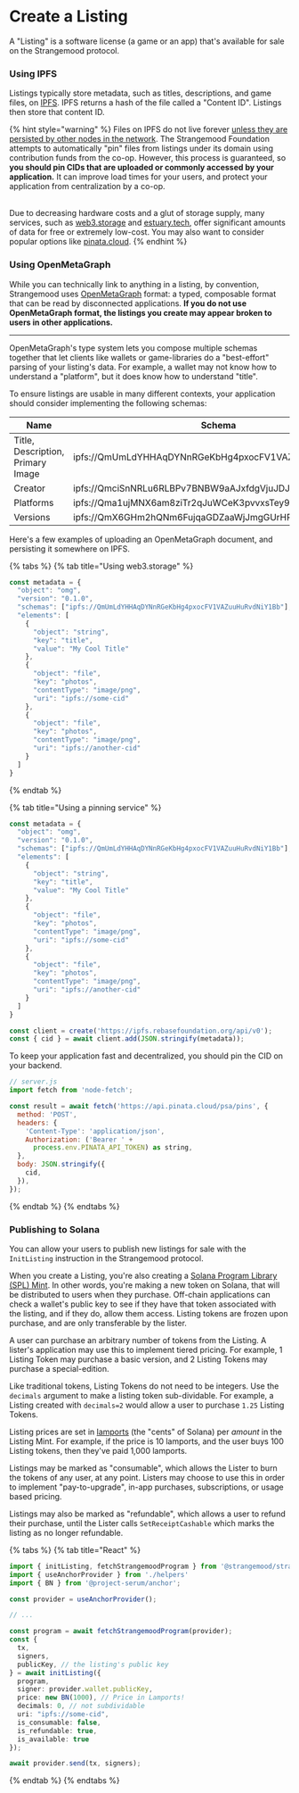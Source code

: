 # Create a Listing

A "Listing" is a software license (a game or an app) that's available for sale on the Strangemood protocol.&#x20;

### Using IPFS

Listings typically store metadata, such as titles, descriptions, and game files, on [IPFS](https://ipfs.io). IPFS returns a hash of the file called a "Content ID". Listings then store that content ID.&#x20;

{% hint style="warning" %}
Files on IPFS do not live forever [unless they are persisted by other nodes in the network](https://docs.ipfs.io/concepts/persistence/). The Strangemood Foundation attempts to automatically "pin" files from listings under its domain using contribution funds from the co-op. However, this process is guaranteed, so **you should pin CIDs that are uploaded or commonly accessed by your application.** It can improve load times for your users, and protect your application from centralization by a co-op.

\
Due to decreasing hardware costs and a glut of storage supply, many services, such as [web3.storage](https://web3.storage) and [estuary.tech](https://estuary.tech), offer significant amounts of data for free or extremely low-cost. You may also want to consider popular options like [pinata.cloud](https://www.pinata.cloud).&#x20;
{% endhint %}



### **Using OpenMetaGraph**

While you can technically link to anything in a listing, by convention, Strangemood uses [OpenMetaGraph](https://openmetagraph.com) format: a typed, composable format that can be read by disconnected applications. **If you do not use OpenMetaGraph format, the listings you create may appear broken to users in other applications.**

****

OpenMetaGraph's type system lets you compose multiple schemas together that let clients like wallets or game-libraries do a "best-effort" parsing of your listing's data. For example, a wallet may not know how to understand a "platform", but it does know how to understand "title".&#x20;



To ensure listings are usable in many different contexts, your application should consider implementing the following schemas:

| Name                              | Schema                                                |
| --------------------------------- | ----------------------------------------------------- |
| Title, Description, Primary Image | ipfs://QmUmLdYHHAqDYNnRGeKbHg4pxocFV1VAZuuHuRvdNiY1Bb |
| Creator                           | ipfs://QmciSnNRLu6RLBPv7BNBW9aAJxfdgVjuJDJxdB7Z3TNh8A |
| Platforms                         | ipfs://Qma1ujMNX6am8ziTr2qJuWCeK3pvvxsTey9wtaZWikVd4L |
| Versions                          | ipfs://QmX6GHm2hQNm6FujqaGDZaaWjJmgGUrHR5CxCfBkNuj8XX |



Here's a few examples of uploading an OpenMetaGraph document, and persisting it somewhere on IPFS.&#x20;

{% tabs %}
{% tab title="Using web3.storage" %}
```javascript
const metadata = {
  "object": "omg",
  "version": "0.1.0",
  "schemas": ["ipfs://QmUmLdYHHAqDYNnRGeKbHg4pxocFV1VAZuuHuRvdNiY1Bb"],
  "elements": [
    {
      "object": "string",
      "key": "title",
      "value": "My Cool Title"
    },
    {
      "object": "file",
      "key": "photos",
      "contentType": "image/png",
      "uri": "ipfs://some-cid"
    },
    {
      "object": "file",
      "key": "photos",
      "contentType": "image/png",
      "uri": "ipfs://another-cid"
    }
  ]
}
```
{% endtab %}

{% tab title="Using a pinning service" %}
```javascript
const metadata = {
  "object": "omg",
  "version": "0.1.0",
  "schemas": ["ipfs://QmUmLdYHHAqDYNnRGeKbHg4pxocFV1VAZuuHuRvdNiY1Bb"],
  "elements": [
    {
      "object": "string",
      "key": "title",
      "value": "My Cool Title"
    },
    {
      "object": "file",
      "key": "photos",
      "contentType": "image/png",
      "uri": "ipfs://some-cid"
    },
    {
      "object": "file",
      "key": "photos",
      "contentType": "image/png",
      "uri": "ipfs://another-cid"
    }
  ]
}

const client = create('https://ipfs.rebasefoundation.org/api/v0');
const { cid } = await client.add(JSON.stringify(metadata));
```



To keep your application fast and decentralized, you should pin the CID on your backend.&#x20;

```javascript
// server.js
import fetch from 'node-fetch';

const result = await fetch('https://api.pinata.cloud/psa/pins', {
  method: 'POST',
  headers: {
    'Content-Type': 'application/json',
    Authorization: ('Bearer ' +
      process.env.PINATA_API_TOKEN) as string,
  },
  body: JSON.stringify({
    cid,
  }),
});

```
{% endtab %}
{% endtabs %}

### Publishing to Solana

You can allow your users to publish new listings for sale with the `InitListing` instruction in the Strangemood protocol.&#x20;



When you create a Listing, you're also creating a [Solana Program Library (SPL) Mint](https://spl.solana.com/token). In other words, you're making a new token on Solana, that will be distributed to users when they purchase. Off-chain applications can check a wallet's public key to see if they have that token associated with the listing, and if they do, allow them access. Listing tokens are frozen upon purchase, and are only transferable by the lister.&#x20;



A user can purchase an arbitrary number of tokens from the Listing. A lister's application may use this to implement tiered pricing. For example, 1 Listing Token may purchase a basic version, and 2 Listing Tokens may purchase a special-edition.&#x20;



Like traditional tokens, Listing Tokens do not need to be integers. Use the `decimals` argument to make a listing token sub-dividable. For example, a Listing created with `decimals=2` would allow a user to purchase `1.25` Listing Tokens.&#x20;



Listing prices are set in [lamports](https://docs.solana.com/terminology#lamport) (the "cents" of Solana) per _amount_ in the Listing Mint. For example, if the price is 10 lamports, and the user buys 100 Listing tokens, then they've paid 1,000 lamports.&#x20;



Listings may be marked as "consumable", which allows the Lister to burn the tokens of any user, at any point. Listers may choose to use this in order to implement "pay-to-upgrade", in-app purchases, subscriptions, or usage based pricing.&#x20;



Listings may also be marked as "refundable", which allows a user to refund their purchase, until the Lister calls `SetReceiptCashable` which marks the listing as no longer refundable.&#x20;



{% tabs %}
{% tab title="React" %}
```typescript
import { initListing, fetchStrangemoodProgram } from '@strangemood/strangemood'
import { useAnchorProvider } from './helpers'
import { BN } from '@project-serum/anchor';

const provider = useAnchorProvider();

// ...

const program = await fetchStrangemoodProgram(provider);
const {
  tx,
  signers,
  publicKey, // the listing's public key
} = await initListing({
  program,
  signer: provider.wallet.publicKey,
  price: new BN(1000), // Price in Lamports!
  decimals: 0, // not subdividable
  uri: "ipfs://some-cid", 
  is_consumable: false,
  is_refundable: true,
  is_available: true
});

await provider.send(tx, signers);

```
{% endtab %}
{% endtabs %}

